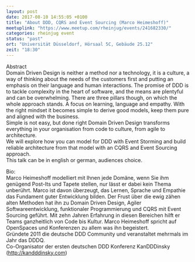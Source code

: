 ```yaml
---
layout: post
date: 2017-08-10 14:55:05 +0100
title: "About DDD, CQRS and Event Sourcing (Marco Heimeshoff)"
meetuplink: "https://www.meetup.com/rheinjug/events/241682330/"
categories: rheinjug event
status: "past"
ort: "Universität Düsseldorf, Hörsaal 5C, Gebäude 25.12"
zeit: "18:30"
---
```

<p>Abstract<br/>Domain Driven Design is neither a method nor a technology, it is a culture, a way of thinking about the needs of the customers first and putting an emphasis on their language and human interactions. The promise of DDD is to tackle complexity in the heart of software, and the means are plentyful and can be overwhelming. There are three pillars though, on which the whole approach stands. A focus on learning, language and empathy. With the right mindset it becomes simple to derive good models, keep them pure and aligned with the business.<br/>Simple is not easy, but done right Domain Driven Design transforms everything in your organisation from code to culture, from agile to architecture.<br/>We will explore how you can model for DDD with Event Storming and build reliable architecture from that model with an CQRS and Event Sourcing approach.<br/>This talk can be in english or german, audiences choice.</p> <p>Bio:<br/>Marco Heimeshoff modelliert mit Ihnen jede Domäne, wenn Sie ihm genügend Post-Its und Tapete stellen, nur lässt er dabei kein Thema unberührt. Marco ist davon überzeugt, das Lernen, Sprache und Empathie das Fundament guter Entwicklung bilden. Der Frust über die ewig zähen alten Methoden hat ihn zu Domain Driven Design, Agiler Softwareentwicklung, funktionaler Programmierung und CQRS mit Event Sourcing geführt. Mit zehn Jahren Erfahrung in diesen Bereichen hilft er Teams ganzheitlich von Code bis Kultur. Marco Heimeshoff spricht auf OpenSpaces und Konferenzen zu allem was ihn begeistert.<br/>Gründete 2011 die deutsche DDD Community und veranstaltet mehrmals im Jahr das DDDQ.<br/>Co-Organisator der ersten deutschen DDD Konferenz KanDDDinsky<br/>(<a href="http://kandddinsky.com" class="linkified">http://kandddinsky.com</a>)</p> 

